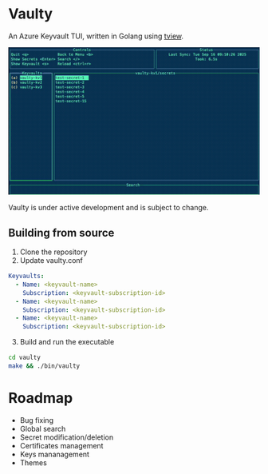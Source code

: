 # Vaulty

An Azure Keyvault TUI, written in Golang using [tview](https://github.com/rivo/tview/tree/master). 

![Screenshot](vaulty.gif)

Vaulty is under active development and is subject to change. 

## Building from source

1. Clone the repository
2. Update vaulty.conf

``` yaml
Keyvaults:
  - Name: <keyvault-name>
    Subscription: <keyvault-subscription-id>
  - Name: <keyvault-name>
    Subscription: <keyvault-subscription-id>
  - Name: <keyvault-name>
    Subscription: <keyvault-subscription-id>
```
3. Build and run the executable

``` bash
cd vaulty
make && ./bin/vaulty
```

# Roadmap
- Bug fixing
- Global search
- Secret modification/deletion
- Certificates management
- Keys mananagement
- Themes







